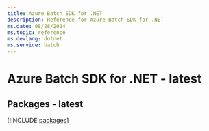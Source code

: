 ```yaml
---
title: Azure Batch SDK for .NET
description: Reference for Azure Batch SDK for .NET
ms.date: 08/28/2024
ms.topic: reference
ms.devlang: dotnet
ms.service: batch
---
```

# Azure Batch SDK for .NET - latest
## Packages - latest
[!INCLUDE [packages](batch-index.md)]